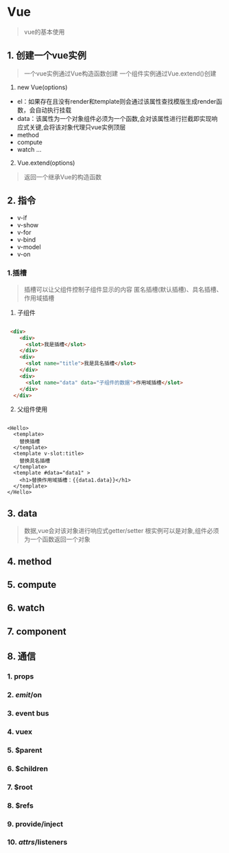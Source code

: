 # Vue

> vue的基本使用


## 1. 创建一个vue实例

> 一个vue实例通过Vue构造函数创建
> 一个组件实例通过Vue.extend()创建

1. new Vue(options)
- el：如果存在且没有render和template则会通过该属性查找模版生成render函数，会自动执行挂载
- data：该属性为一个对象组件必须为一个函数,会对该属性进行拦截即实现响应式关键,会将该对象代理只vue实例顶层
- method
- compute
- watch
...

2. Vue.extend(options)

> 返回一个继承Vue的构造函数

## 2. 指令

- v-if
- v-show
- v-for
- v-bind
- v-model
- v-on

### 1.插槽

> 插槽可以让父组件控制子组件显示的内容
> 匿名插槽(默认插槽)、具名插槽、作用域插槽

1. 子组件

```html

 <div>
    <div>
      <slot>我是插槽</slot>
    </div>
    <div>
      <slot name="title">我是具名插槽</slot>
    </div>
    <div>
      <slot name="data" data="子组件的数据">作用域插槽</slot>
    </div>
  </div>

```

2. 父组件使用

```vue

<Hello>
  <template>
    替换插槽
  </template>
  <template v-slot:title>
    替换具名插槽
  </template>
  <template #data="data1" > 
    <h1>替换作用域插槽：{{data1.data}}</h1>
  </template>
</Hello>

```

## 3. data

> 数据,vue会对该对象进行响应式getter/setter
> 根实例可以是对象,组件必须为一个函数返回一个对象

## 4. method

## 5. compute

## 6. watch

## 7. component

## 8. 通信

### 1. props


### 2. $emit/$on

### 3. event bus

### 4. vuex

### 5. $parent

### 6. $children

### 7. $root

### 8. $refs

### 9. provide/inject

### 10. $attrs/$listeners
